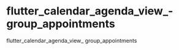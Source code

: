 # flutter_calendar_agenda_view_-group_appointments
flutter_calendar_agenda_view_ group_appointments
